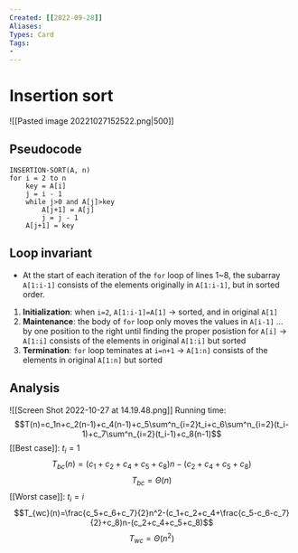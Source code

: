 ```yaml
---
Created: [[2022-09-28]]
Aliases: 
Types: Card
Tags: 
- 
---
```

# Insertion sort
![[Pasted image 20221027152522.png|500]]

## Pseudocode
```Pseudocode
INSERTION-SORT(A, n)
for i = 2 to n
	key = A[i]
	j = i - 1
	while j>0 and A[j]>key
		A[j+1] = A[j]
		j = j - 1
	A[j+1] = key
```

## Loop invariant
- At the start of each iteration of the `for` loop of lines 1~8, the subarray `A[1:i-1]` consists of the elements originally in `A[1:i-1]`, but in sorted order. 
1. **Initialization**: 
   when `i=2`, `A[1:i-1]=A[1]` → sorted, and  in original `A[1]`
2. **Maintenance**: 
   the body of `for` loop only moves the values in `A[i-1]` ... by one position to the right until finding the proper posistion for `A[i]`
   → `A[1:i]` consists of the elements in original `A[1:i]` but sorted
3. **Termination**: 
   `for` loop teminates at `i=n+1`
   → `A[1:n]` consists of the elements in original `A[1:n]` but sorted

## Analysis
![[Screen Shot 2022-10-27 at 14.19.48.png]]
Running time: 
$$T(n)=c_1n+c_2(n-1)+c_4(n-1)+c_5\sum^n_{i=2}t_i+c_6\sum^n_{i=2}(t_i-1)+c_7\sum^n_{i=2}(t_i-1)+c_8(n-1)$$
[[Best case]]: $t_i=1$
$$T_{bc}(n)=(c_1+c_2+c_4+c_5+c_8)n-(c_2+c_4+c_5+c_8)$$
$$T_{bc}=\Theta(n)$$
[[Worst case]]: $t_i=i$
$$T_{wc}(n)=\frac{c_5+c_6+c_7}{2}n^2-(c_1+c_2+c_4+\frac{c_5-c_6-c_7}{2}+c_8)n-(c_2+c_4+c_5+c_8)$$
$$T_{wc}=\Theta(n^2)$$

